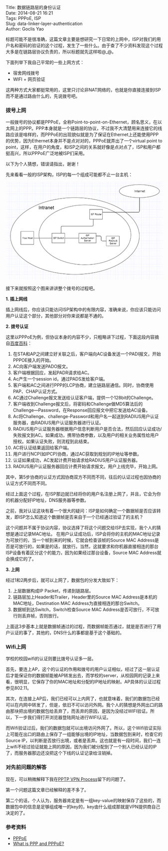 Title: 数据链路层的身份认证  
Date: 2014-08-21 16:21  
Tags: PPPoE, ISP    
Slug: data-linker-layer-authentication    
Author: Goclis Yao     

标题可能不是很准确，这篇文章主要是想研究一下日常的上网中，ISP对我们的用户名和密码的验证的这个过程，发生了一些什么。由于查了不少资料发现这个过程大多是在链路层协议负责的，所以标题就先这样啦@_@。

下面列举下我自己平常的一些上网方式：

 - 宿舍网线拨号
 - WIFI + 网页验证

这两种方式大家都挺常用的，这里只讨论非NAT网络的，也就是你直接连接到ISP而不是通过路由什么的，先说拨号吧。

### 拨号上网
一般拨号的协议都是PPPoE，全称Point-to-point-on-Ethernet，顾名思义，在以太网上的PPP。PPP本身就是一个链路层的协议，不过我不大清楚用来连接它的线路应该是啥样的，而PPPoE的出现貌似就是为了保证在Ethernet上还能使用PPP的优势，因为Ethernet本身并不是点对对的，PPPoE就弄出了一个virtual point to point，这样，在用户的角度，和ISP之间的关系就好像是点对点了，ISP和用户都挺高兴，所以PPPoE广泛地被ISP们采用。

以下为个人猜想，错误请指出，谢谢！

先来看看一般的ISP架构，ISP的每一个组成可能都不止一台主机：

![isp-architecture](/images/isp-architecture.png)

接下来就按照这个图来讲讲整个拨号的过程吧。

__1. 插上网线__

插上网线后，你应该只能访问ISP架构中的有限内容，准确来说，你应该只能访问用户认证这个部分，其他部分对你来说都是不通的。

__2. 拨号认证__

这里以PPPoE为例，但协议本身的内容不少，只粗略讲下过程，下面这段内容摘自[百度百科][1]：

1. 在STA和AP之间建立好关联之后，客户端向AC设备发送一个PADI报文，开始PPPOE接入的开始。
2. AC向客户端发送PADO报文。
3. 客户端根据回应，发起PADR请求给AC。
4. Ac产生一个session id，通过PADS发给客户端。
5. 客户端和AC之间进行PPP的LCP协商，建立链路层通信。同时，协商使用PAP、CHAP认证方式。
6. AC通过Challenge报文发送给认证客户端，提供一个128bit的Challenge。
7. 客户端收到Challenge报文后，将密码和Challenge做MD5算法后的Challenge—Password，在Response回应报文中把它发送给AC设备。
8. Ac将Challenge、challenge-Password和用户名一起送到RADIUS用户认证服务器，由RADIUS用户认证服务器进行认证。
9. RADIUS用户认证服务器根据用户信息判断用户是否合法，然后回应认证成功/失败报文到AC。如果成功，携带协商参数，以及用户的相关业务属性给用户授权。如果认证失败，则流程到此结束。
10. AC将认证结果返回给客户端。
11. 用户进行NCP(如IPCP)协商，通过AC获取到规划的IP地址等参数。
12. 认证如果成功，AC发起计费开始请求给RADIUS用户认证服务器。
13. RADIUS用户认证服务器回应计费开始请求报文。用户上线完毕，开始上网。

其中，第5步协商的认证方式因协商双方不同而不同，往后的认证过程也因协商的认证方式不同而不同。

经过上面这个过程，在ISP那边就已经将你的用户名注册上网了，并且，它会为你的机器分配好IP地址，DNS服务器等参数。

之前，我对认证这块有着一个很大的疑问：ISP是如何确定一个数据帧是否应该转发，即ISP怎么知道这个数据帧是否来自于一个已经通过验证了的主机？

这个问题并不属于协议内容，协议选择了将这个问题交给ISP去实现，我个人的猜想是通过记录MAC地址。
在用户认证成功后，ISP会将你的主机的MAC地址记录为可放行的，当一个帧到来的时候，它就会检查该帧的Source MAC Address是否是可放行的，如果是的话，就放行。当然，这就要求和你机器直接相连的那台ISP设备有着区分这个的能力，因为如果经过那台设备，Source MAC Address就会换成它的了。

__3. 上网__

经过1和2两步后，就可以上网了，数据包的分发大致如下：

1. 上层数据构成IP Packet，传递到链路层。
2. 链路层加上Header和Trailer，Header里的Source MAC Address是本机的MAC地址，Destination MAC Address为直接相连的那台Switch。
3. 数据帧到达Switch，Switch检查Source MAC Address是否可放行，不可放行则丢弃帧，否则放行。

上面这3步基本上就是数据帧通过的过程，而数据帧能否通过，就是是否进行了用户认证的事了，其他的，DNS什么的事都是基于这个基础的。


### Wifi上网
学校的校园wifi的认证则要比拨号认证多一层。

首先，要连上AP，这个的认证的作用和拨号的用户认证相似，经过了这一层认证后才能保证你的数据帧能被AP转发出去，而学校的server，从校园网的记录上来看，很明显，它保存了你的MAC地址和分配的IP地址的映射。AP具体的认证过程参见802.11。

其次，在连接上AP后，我们已经可以上内网了，也就意味着，我们的数据包已经可以在内网中转发了，但是，依旧不可以访问外网。我个人的猜想是外网出口的路由那块把出境的数据包给丢弃了，而丢弃的原因，是因为没经过WIFI验证。所以，下一步我们得打开浏览器登陆网址进行WIFI认证。

而Wifi验证过后，我们的数据包就可以出境访问外网了。所以，这个Wifi验证实际上可能在出口的路由上保存了一组能够出境的IP地址，当数据包到来时，检查它的Source IP，以判断是否放行出境，或者是丢弃。这也就是有一段时间，我们一连上wifi不经过验证就能上网的原因，因为我们被分配到了一个别人已经认证的IP了，而服务器那边还没把这个下线的认证记录给注销掉。

### 对先前问题的解答
现在，可以稍微解释下我在[PPTP VPN Process](/posts/2014/08/19/pptp-vpn-process.html)留下的问题了。

第一个问题这篇文章已经解释的差不多了。

第二个的话，个人认为，服务器肯定是有一组key-value的映射保存了这些的，而数据包中的信息是足够组成唯一的key的，key由什么组成那就是VPN提供商自己决定的了。

### 参考资料
- [PPPoE][1]
- [What is PPP and PPPoE?][2]

[1]: http://baike.baidu.com/view/3246.htm#2_2
[2]: http://whatismyipaddress.com/ppp-pppoe


